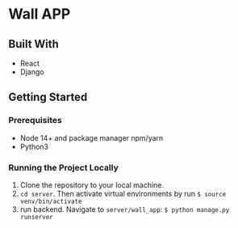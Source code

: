 # Wall APP
## Built With
- React
- Django


## Getting Started
### Prerequisites
- Node 14+ and package manager npm/yarn
- Python3

### Running the Project Locally
1. Clone the repository to your local machine.
2. ```cd server```. Then activate virtual environments by run
```$ source venv/bin/activate```
3. run backend. Navigate to ```server/wall_app```:
```$ python manage.py runserver```

